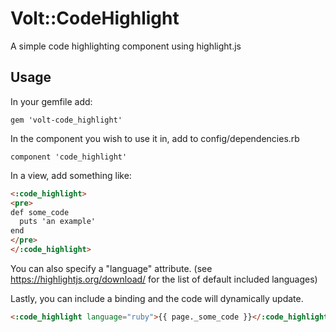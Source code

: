 # Volt::CodeHighlight

A simple code highlighting component using highlight.js

## Usage

In your gemfile add:

```
gem 'volt-code_highlight'
```

In the component you wish to use it in, add to config/dependencies.rb

```
component 'code_highlight'
```

In a view, add something like:

```html
<:code_highlight>
<pre>
def some_code
  puts 'an example'
end
</pre>
</:code_highlight>
```

You can also specify a "language" attribute. (see https://highlightjs.org/download/ for the list of default included languages)

Lastly, you can include a binding and the code will dynamically update.

```html
<:code_highlight language="ruby">{{ page._some_code }}</:code_highlight>
```
